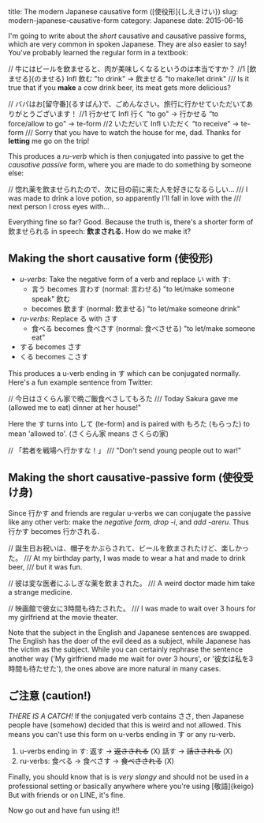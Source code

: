 title: The modern Japanese causative form ([使役形]{しえきけい})
slug: modern-japanese-causative-form
category: Japanese
date: 2015-06-16

I'm going to write about the _short_ causative and causative passive
forms, which are very common in spoken Japanese. They are also easier to
say! You've probably learned the regular form in a textbook:

// 牛にはビールを飲ませると、肉が美味しくなるというのは本当ですか？
//1 [飲ませる]{のませる} Infl 飲む "to drink" -> 飲ませる "to make/let drink"
/// Is it true that if you **make** a cow drink beer, its meat gets more delicious?

// ババはお[留守番]{るすばん}で、ごめんなさい。旅行に行かせていただいてありがとうございます！
//1 行かせて Infl 行く “to go" -> 行かせる “to force/allow to go" -> te-form
//2 いただいて Infl いただく “to receive" -> te-form
/// Sorry that you have to watch the house for me, dad. Thanks for **letting** me go on the trip!

This produces a *ru-verb* which is then conjugated into passive to get the
*causative passive* form, where you are made to do something by someone
else:

// 惚れ薬を飲ませられたので、次に目の前に来た人を好きになるらしい… 
/// I was made to drink a love potion, so apparently I'll fall in love with the 
/// next person I cross eyes with...

Everything fine so far? Good. Because the truth is, there's a shorter
form of 飲ませられる in speech: **飲まされる**. How do we make it?

## Making the short causative form (使役形) ##

* *u-verbs:* Take the negative form of a verb and replace い with す:
    * 言う becomes 言わす (normal: 言わせる) "to let/make someone speak" 飲む
    * becomes 飲ます (normal: 飲ませる) "to let/make someone drink"
* *ru-verbs:* Replace る with さす
    * 食べる becomes 食べさす (normal: 食べさせる) "to let/make someone eat"
* する becomes さす
* くる becomes こさす

This produces a u-verb ending in す which can be conjugated normally.
Here's a fun example sentence from Twitter:

// 今日はさくらん家で晩ご飯食べさしてもろた
/// Today Sakura gave me (allowed me to eat) dinner at her house!"

Here the す turns into して (te-form) and is paired with もろた
(もらった) to mean 'allowed to'. (さくらん家 means さくらの家)

// 「若者を戦場へ行かすな！」
/// "Don't send young people out to war!"

## Making the short causative-passive form (使役受け身) ##

Since 行かす and friends are regular u-verbs we can conjugate the
passive like any other verb: make the *negative form, drop -i*, and *add
-areru*. Thus 行かす becomes 行かされる.

// 誕生日お祝いは、帽子をかぶらされて、ビールを飲まされたけど、楽しかった。
/// At my birthday party, I was made to wear a hat and made to drink beer, 
/// but it was fun.

// 彼は変な医者にふしぎな薬を飲まされた。 
/// A weird doctor made him take a strange medicine.

// 映画館で彼女に3時間も待たされた。 
/// I was made to wait over 3 hours for my girlfriend at the movie theater.

Note that the subject in the English and Japanese sentences are swapped.
The English has the doer of the evil deed as a subject, while Japanese
has the victim as the subject. While you can certainly rephrase the
sentence another way ('My girlfriend made me wait for over 3 hours', or
'彼女は私を3時間も待たせた'), the ones above are more natural in many
cases.

## ご注意 (caution!) ##

*THERE IS A CATCH!* If the conjugated verb contains ささ, then Japanese
people have (somehow) decided that this is weird and not allowed. This
means you can't use this form on u-verbs ending in す or any ru-verb.

1. u-verbs ending in す: 返す -> <s>返さされる</s> (X)  話す -> <s>話さされる</s> (X)
2. ru-verbs: 食べる -> 食べさす -> <s>食べさされる</s> (X)

Finally, you should know that is is *very slangy* and should not be used
in a professional setting or basically anywhere where you're using [敬語]{keigo}
But with friends or on LINE, it's fine.

Now go out and have fun using it!!
